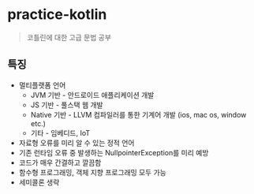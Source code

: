 # practice-kotlin
> 코틀린에 대한 고급 문법 공부

## 특징
- 멀티플랫폼 언어
  - JVM 기반 - 안드로이드 애플리케이션 개발
  - JS 기반 - 풀스택 웹 개발
  - Native 기반 - LLVM 컴파일러를 통한 기계어 개발 (ios, mac os, window etc.)
  - 기타 - 임베디드, IoT
- 자료형 오류를 미리 알 수 있는 정적 언어
- 기존 런타임 오류 중 발생하는 NullpointerException를 미리 예방
- 코드가 매우 간결하고 깔끔함
- 함수형 프로그래밍, 객체 지향 프로그래밍 모두 가능
- 세미콜론 생략
